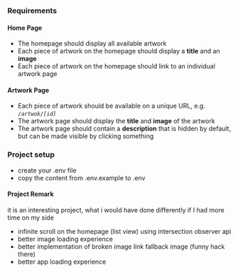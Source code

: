 ### Requirements

#### Home Page
- The homepage should display all available artwork
- Each piece of artwork on the homepage should display a **title** and an **image**
- Each piece of artwork on the homepage should link to an individual artwork page

#### Artwork Page
- Each piece of artwork should be available on a unique URL, e.g. _`/artwok/[id]`_
- The artwork page should display the **title** and **image** of the artwork 
- The artwork page should contain a **description** that is hidden by default, but can be made visible by clicking something

### Project setup
- create your .env file
- copy the content from .env.example to .env

#### Project Remark

it is an interesting project, what i would have done differently if I had
more time on my side
- infinite scroll on the homepage (list view) using intersection observer api
- better image loading experience
- better implementation of broken image link fallback image (funny hack there)
- better app loading experience